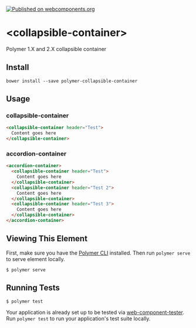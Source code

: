 [![Published on webcomponents.org](https://img.shields.io/badge/webcomponents.org-published-blue.svg)](https://www.webcomponents.org/element/afloesch/collapsible-container)

# \<collapsible-container\>

Polymer 1.X and 2.X collapsible container

## Install

```shell
bower install --save polymer-collapsible-container
```

## Usage
### collapsible-container
<!--
```
<custom-element-demo height="100">
  <template>
    <link rel="import" href="collapsible-container.html">
    <next-code-block></next-code-block>
  </template>
</custom-element-demo>
```
-->
```html
<collapsible-container header="Test">
  Content goes here
</collapsible-container>
```

### accordion-container
<!--
```
<custom-element-demo height="150">
  <template>
    <link rel="import" href="collapsible-container.html">
    <link rel="import" href="accordion-container.html">
    <next-code-block></next-code-block>
  </template>
</custom-element-demo>
```
-->
```html
<accordion-container>
  <collapsible-container header="Test">
    Content goes here
  </collapsible-container>
  <collapsible-container header="Test 2">
    Content goes here
  </collapsible-container>
  <collapsible-container header="Test 3">
    Content goes here
  </collapsible-container>
</accordion-container>
```

## Viewing This Element

First, make sure you have the [Polymer CLI](https://www.npmjs.com/package/polymer-cli) installed. Then run `polymer serve` to serve element locally.

```
$ polymer serve
```

## Running Tests

```
$ polymer test
```

Your application is already set up to be tested via [web-component-tester](https://github.com/Polymer/web-component-tester). Run `polymer test` to run your application's test suite locally.
